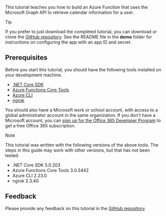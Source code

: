 <!-- markdownlint-disable MD002 MD041 -->

This tutorial teaches you how to build an Azure Function that uses the Microsoft Graph API to retrieve calendar information for a user.

> [!TIP]
> If you prefer to just download the completed tutorial, you can download or clone the [GitHub repository](https://github.com/microsoftgraph/msgraph-training-azurefunction-csharp). See the README file in the **demo** folder for instructions on configuring the app with an app ID and secret.

## Prerequisites

Before you start this tutorial, you should have the following tools installed on your development machine.

- [.NET Core SDK](https://dotnet.microsoft.com/download)
- [Azure Functions Core Tools](https://docs.microsoft.com/azure/azure-functions/functions-run-local)
- [Azure CLI](https://docs.microsoft.com/cli/azure/install-azure-cli)
- [ngrok](https://ngrok.com/)

You should also have a Microsoft work or school account, with access to a global administrator account in the same organization. If you don't have a Microsoft account, you can [sign up for the Office 365 Developer Program](https://developer.microsoft.com/office/dev-program) to get a free Office 365 subscription.

> [!NOTE]
> This tutorial was written with the following versions of the above tools. The steps in this guide may work with other versions, but that has not been tested.
>
> - .NET Core SDK 5.0.203
> - Azure Functions Core Tools 3.0.3442
> - Azure CLI 2.23.0
> - ngrok 2.3.40

## Feedback

Please provide any feedback on this tutorial in the [GitHub repository](https://github.com/microsoftgraph/msgraph-training-azurefunction-csharp).
